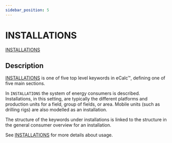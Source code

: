 ```yaml
---
sidebar_position: 5
---
```

# INSTALLATIONS

[INSTALLATIONS](/about/references/keywords_tree/INSTALLATIONS/index.md)

## Description
[INSTALLATIONS](/about/references/keywords_tree/INSTALLATIONS/index.md) is one of five top level keywords 
in eCalc™, defining one of five main sections.

In `INSTALLATIONS` the system of energy consumers 
is described. Installations, in this setting, are typically the different platforms and production units 
for a field, group of fields, or area. Mobile units (such as drilling rigs) are also modelled as an 
installation.

The structure of the keywords under installations
is linked to the structure in the general consumer overview for an installation.

See [INSTALLATIONS](/about/modelling/setup/installations/index.md) for more details about usage. 